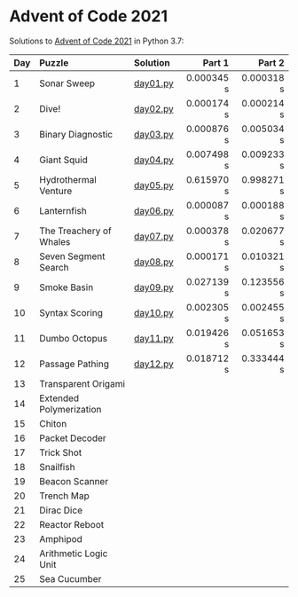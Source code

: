 # Advent of Code 2021

Solutions to [Advent of Code 2021](https://adventofcode.com/2021/) in Python 3.7:

| Day | Puzzle                  | Solution                   | Part 1     | Part 2     |
| :-- | :---------------------- | :--------------------------| ---------: | ---------: |
| 1   | Sonar Sweep             | [day01.py](Day01/day01.py) | 0.000345 s | 0.000318 s |
| 2   | Dive!                   | [day02.py](Day02/day02.py) | 0.000174 s | 0.000214 s |
| 3   | Binary Diagnostic       | [day03.py](Day03/day03.py) | 0.000876 s | 0.005034 s |
| 4   | Giant Squid             | [day04.py](Day04/day04.py) | 0.007498 s | 0.009233 s |
| 5   | Hydrothermal Venture    | [day05.py](Day05/day05.py) | 0.615970 s | 0.998271 s |
| 6   | Lanternfish             | [day06.py](Day06/day06.py) | 0.000087 s | 0.000188 s |
| 7   | The Treachery of Whales | [day07.py](Day07/day07.py) | 0.000378 s | 0.020677 s |
| 8   | Seven Segment Search    | [day08.py](Day08/day08.py) | 0.000171 s | 0.010321 s |
| 9   | Smoke Basin             | [day09.py](Day09/day09.py) | 0.027139 s | 0.123556 s |
| 10  | Syntax Scoring          | [day10.py](Day10/day10.py) | 0.002305 s | 0.002455 s |
| 11  | Dumbo Octopus           | [day11.py](Day11/day11.py) | 0.019426 s | 0.051653 s |
| 12  | Passage Pathing         | [day12.py](Day12/day12.py) | 0.018712 s | 0.333444 s |
| 13  | Transparent Origami     |                            |            |            |
| 14  | Extended Polymerization |                            |            |            |
| 15  | Chiton                  |                            |            |            |
| 16  | Packet Decoder          |                            |            |            |
| 17  | Trick Shot              |                            |            |            |
| 18  | Snailfish               |                            |            |            |
| 19  | Beacon Scanner          |                            |            |            |
| 20  | Trench Map              |                            |            |            |
| 21  | Dirac Dice              |                            |            |            |
| 22  | Reactor Reboot          |                            |            |            |
| 23  | Amphipod                |                            |            |            |
| 24  | Arithmetic Logic Unit   |                            |            |            |
| 25  | Sea Cucumber            |                            |            |            |
